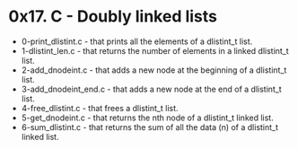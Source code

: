 # 0x17. C - Doubly linked lists

- 0-print_dlistint.c - that prints all the elements of a dlistint_t list.
- 1-dlistint_len.c - that returns the number of elements in a linked dlistint_t list.
- 2-add_dnodeint.c - that adds a new node at the beginning of a dlistint_t list.
- 3-add_dnodeint_end.c - that adds a new node at the end of a dlistint_t list.
- 4-free_dlistint.c - that frees a dlistint_t list.
- 5-get_dnodeint.c - that returns the nth node of a dlistint_t linked list.
- 6-sum_dlistint.c - that returns the sum of all the data (n) of a dlistint_t linked list.